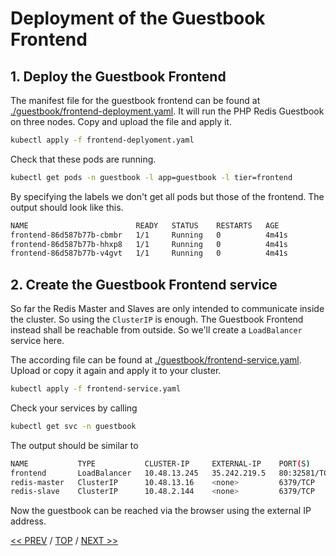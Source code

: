 # Deployment of the Guestbook Frontend

## 1. Deploy the Guestbook Frontend

The manifest file for the guestbook frontend can be found at [./guestbook/frontend-deployment.yaml](./guestbook/frontend-deployment.yaml). It will run the PHP Redis Guestbook on three nodes. Copy and upload the file and apply it.

```sh
kubectl apply -f frontend-deplyoment.yaml
```

Check that these pods are running.

```sh
kubectl get pods -n guestbook -l app=guestbook -l tier=frontend
```

By specifying the labels we don't get all pods but those of the frontend. The output should look like this.

```sh
NAME                        READY   STATUS    RESTARTS   AGE
frontend-86d587b77b-cbmbr   1/1     Running   0          4m41s
frontend-86d587b77b-hhxp8   1/1     Running   0          4m41s
frontend-86d587b77b-v4gvt   1/1     Running   0          4m41s
```

## 2. Create the Guestbook Frontend service

So far the Redis Master and Slaves are only intended to communicate inside the cluster. So using the `ClusterIP` is enough. The Guestbook Frontend instead shall be reachable from outside. So we'll create a `LoadBalancer` service here.

The according file can be found at [./guestbook/frontend-service.yaml](./guestbook/frontend-service.yaml). Upload or copy it again and apply it to your cluster.

```sh
kubectl apply -f frontend-service.yaml
```

Check your services by calling

```sh
kubectl get svc -n guestbook
```

The output should be similar to

```sh
NAME           TYPE           CLUSTER-IP     EXTERNAL-IP    PORT(S)        AGE
frontend       LoadBalancer   10.48.13.245   35.242.219.5   80:32581/TCP   3m20s
redis-master   ClusterIP      10.48.13.16    <none>         6379/TCP       158m
redis-slave    ClusterIP      10.48.2.144    <none>         6379/TCP       37m
```

Now the guestbook can be reached via the browser using the external IP address.

[<< PREV](./02_deploy_redis_slaves.md) / [TOP](./README.md) / [NEXT >>](./04_scale_guestbook.md)
